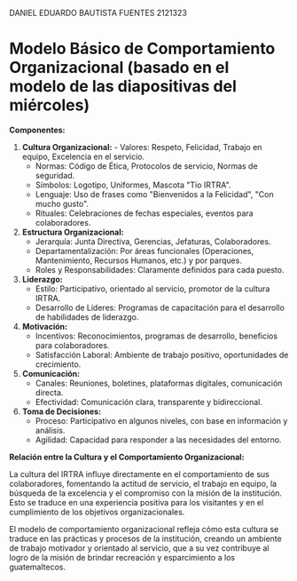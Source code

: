 DANIEL EDUARDO BAUTISTA FUENTES
2121323
# Modelo Básico de Comportamiento Organizacional (basado en el modelo de las diapositivas del miércoles)

**Componentes:**

1. **Cultura Organizacional:**
       - Valores: Respeto, Felicidad, Trabajo en equipo, Excelencia en el servicio.
    - Normas: Código de Ética, Protocolos de servicio, Normas de seguridad.
    - Símbolos: Logotipo, Uniformes, Mascota "Tío IRTRA".
    - Lenguaje: Uso de frases como "Bienvenidos a la Felicidad", "Con mucho gusto".
    - Rituales: Celebraciones de fechas especiales, eventos para colaboradores.
2. **Estructura Organizacional:**
    - Jerarquía: Junta Directiva, Gerencias, Jefaturas, Colaboradores.
    - Departamentalización: Por áreas funcionales (Operaciones, Mantenimiento, Recursos Humanos, etc.) y por parques.
    - Roles y Responsabilidades: Claramente definidos para cada puesto.
3. **Liderazgo:**
    - Estilo: Participativo, orientado al servicio, promotor de la cultura IRTRA.
    - Desarrollo de Líderes: Programas de capacitación para el desarrollo de habilidades de liderazgo.
4. **Motivación:**
    - Incentivos: Reconocimientos, programas de desarrollo, beneficios para colaboradores.
    - Satisfacción Laboral: Ambiente de trabajo positivo, oportunidades de crecimiento.
5. **Comunicación:**
    - Canales: Reuniones, boletines, plataformas digitales, comunicación directa.
    - Efectividad: Comunicación clara, transparente y bidireccional.
6. **Toma de Decisiones:**
    - Proceso: Participativo en algunos niveles, con base en información y análisis.
    - Agilidad: Capacidad para responder a las necesidades del entorno.

**Relación entre la Cultura y el Comportamiento Organizacional:**

La cultura del IRTRA influye directamente en el comportamiento de sus colaboradores, fomentando la actitud de servicio, el trabajo en equipo, la búsqueda de la excelencia y el compromiso con la misión de la institución. Esto se traduce en una experiencia positiva para los visitantes y en el cumplimiento de los objetivos organizacionales.

El modelo de comportamiento organizacional refleja cómo esta cultura se traduce en las prácticas y procesos de la institución, creando un ambiente de trabajo motivador y orientado al servicio, que a su vez contribuye al logro de la misión de brindar recreación y esparcimiento a los guatemaltecos.